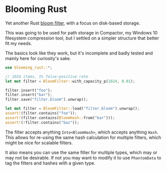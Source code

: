 # Blooming Rust

Yet another Rust [bloom filter](https://en.wikipedia.org/wiki/Bloom_filter),
with a focus on disk-based storage.

This was going to be used for path storage in Compactor, my Windows 10 filesystem
compression tool, but I settled on a simpler structure that better fit my needs.

The basics look like they work, but it's incomplete and badly tested and mainly
here for curiosity's sake.

```rust
use blooming_rust::*;

// 1024 items, 1% false-positive rate
let mut filter = BloomFilter::with_capacity_p(1024, 0.01);

filter.insert("foo");
filter.insert("bar");
filter.save("filter.bloom").unwrap();

let mut filter = BloomFilter::load("filter.bloom").unwrap();
assert!(filter.contains("foo"));
assert!(filter.contains(BloomHash::from("bar")));
assert!(!filter.contains("baz"));
```

The filter accepts anything `Into<BloomHash>`, which accepts anything `Hash`.
This allows for re-using the same hash calculation for multiple filters, which
might be nice for scalable filters.

It also means you can use the same filter for multiple types, which may or may
not be desirable.  If not you may want to modify it to use `PhantomData` to tag
the filters and hashes with a given type.
